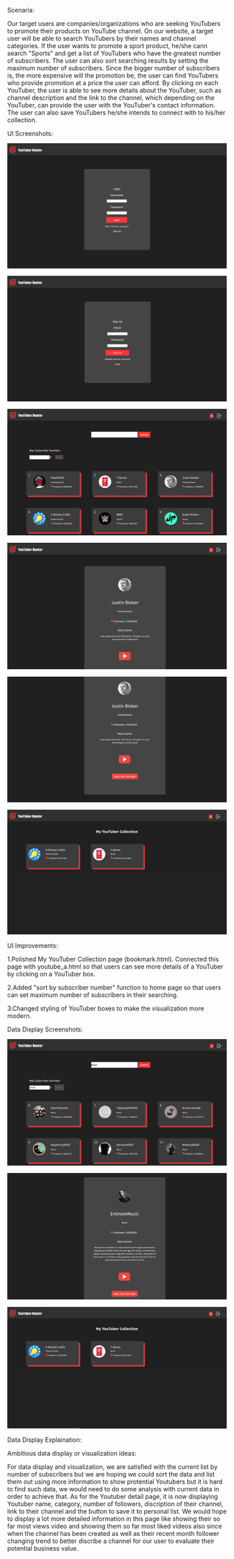 Scenaria:

Our target users are companies/organizations who are seeking YouTubers to promote their products on YouTube channel. On our website, a target user will be able to search YouTubers by their names and channel categories. If the user wants to promote a sport product, he/she cann search "Sports" and get a list of YouTubers who have the greatest number of subscribers. The user can also sort searching results by setting the maximum number of subscribers. Since the bigger number of subscribers is, the more expensive will the promotion be, the user can find YouTubers who provide promotion at a price the user can afford. By clicking on each YouTuber, the user is able to see more details about the YouTuber, such as channel description and the link to the channel, which depending on the YouTuber, can provide the user with the YouTuber's contact information. The user can also save YouTubers he/she intends to connect with to his/her collection. 


UI Screenshots:

![alt text](m5-1.png)

![alt text](m5-2.png)

![alt text](m5-3.png)

![alt text](m5-4.png)

![alt text](m5-5.png)

![alt text](m5-6.png)


UI Improvements:

1.Polished My YouTuber Collection page (bookmark.html). Connected this page with youtube_a.html so that users can see more details of a YouTuber by clicking on a YouTuber box.

2.Added "sort by subscriber number" function to home page so that users can set maximum number of subscribers in their searching.

3.Changed styling of YouTuber boxes to make the visualization more modern.


Data Display Screenshots:

![alt text](m5-7.png)

![alt text](m5-8.png)

![alt text](m5-9.png)


Data Display Explaination:


Ambitious data display or visualization ideas:

For data display and visualization, we are satisfied with the current list by number of subscribers but we are hoping we could sort the data and list them out using more information to show protential Youtubers but it is hard to find such data, we would need to do some analysis with current data in order to achieve that. As for the Youtuber detail page, it is now displaying Youtuber name, category, number of followers, discription of their channel, link to their channel and the button to save it to personal list. We would hope to display a lot more detailed information in this page like showing their so far most views video and showing them so far most liked videos also since when the channel has been created as well as their recent month follower changing trend to better discribe a channel for our user to evaluate their potential business value.
